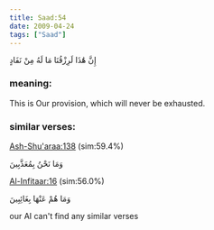 ```yaml
---
title: Saad:54
date: 2009-04-24
tags: ["Saad"]
---
```

إِنَّ هَٰذَا لَرِزْقُنَا مَا لَهُ مِنْ نَفَادٍ
### meaning: 
This is Our provision, which will never be exhausted.
### similar verses: 

[Ash-Shu'araa:138](/26/138) (sim:59.4%)

وَمَا نَحْنُ بِمُعَذَّبِينَ

[Al-Infitaar:16](/82/16) (sim:56.0%)

وَمَا هُمْ عَنْهَا بِغَائِبِينَ

our AI can't find any similar verses


